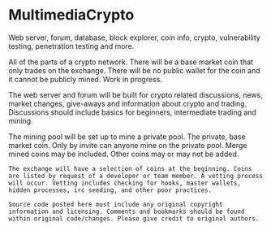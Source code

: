 # MultimediaCrypto
Web server, forum, database, block explorer, coin info, crypto, vulnerability testing, penetration testing and more.

  All of the parts of a crypto network. There will be a base market coin that only trades on the exchange. There will be no public wallet for the coin and it cannot be publicly mined. Work in progress.
  
   The web server and forum will be built for crypto related discussions, news, market changes, give-aways and information about crypto and trading. Discussions should include basics for beginners, intermediate trading and mining.
   
   The mining pool will be set up to mine a private pool. The private, base market coin. Only by invite can anyone mine on the private pool. Merge mined coins may be included. Other coins may or may not be added.
     
    The exchange will have a selection of coins at the beginning. Coins are listed by request of a developer or team member. A vetting process will occur. Vetting includes checking for hooks, master wallets, hidden processes, irc seeding, and other poor practices. 
    
    Source code posted here must include any original copyright information and licensing. Comments and bookmarks should be found within original code/changes. Please give credit to original authors. 
    
    
